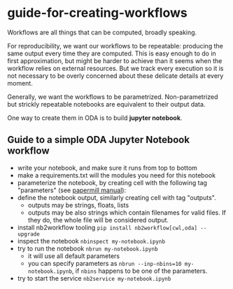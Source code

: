 # guide-for-creating-workflows

Workflows are all things that can be computed, broadly speaking. 

For reproducibility, we want our workflows to be repeatable: producing the same output every time they are computed. 
This is easy enough to do in first approximation, but might be harder to achieve than it seems when the workflow relies on external resources. But we track every execution so it is not necessary to be overly concerned about these delicate details at every moment.

Generally, we want the workflows to be parametrized. Non-parametrized but strickly repeatable notebooks are equivalent to their output data.

One way to create them in ODA is to build **jupyter notebook**.

## Guide to a simple ODA Jupyter Notebook workflow


* write your notebook, and make sure it runs from top to bottom
* make a requirements.txt will the modules you need for this notebook
* parameterize the notebook, by creating cell with the following tag "parameters" (see [papermill manual](https://papermill.readthedocs.io/en/latest/usage-parameterize.html#designate-parameters-for-a-cell)):
* define the notebook output, similarly creating cell with tag "outputs". 
  * outputs may be strings, floats, lists
  * outputs may be also strings which contain filenames for valid files. If they do, the whole file will be considered output.
* install nb2workflow tooling `pip install nb2workflow[cwl,oda] --upgrade`
* inspect the notebook `nbinspect my-notebook.ipynb`
* try to run the notebook `nbrun my-notebook.ipynb`
  * it will use all default parameters 
  * you can specify parameters as `nbrun --inp-nbins=10 my-notebook.ipynb`, if `nbins` happens to be one of the parameters.
* try to start the service `nb2service my-notebook.ipynb`

